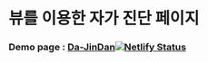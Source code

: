 # 뷰를 이용한 자가 진단 페이지
### Demo page : <a href="https://da-jindan.netlify.app/" target="_blank">Da-JinDan</a>[![Netlify Status](https://api.netlify.com/api/v1/badges/b89e5b0f-1960-4e5a-9d81-43fb3859ef55/deploy-status)](https://app.netlify.com/sites/da-jindan/deploys)